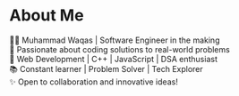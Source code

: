 # About Me
👨‍💻 Muhammad Waqas | Software Engineer in the making    
🌟 Passionate about coding solutions to real-world problems  
🎯 Web Development | C++ | JavaScript | DSA enthusiast  
📚 Constant learner | Problem Solver | Tech Explorer  
✨ Open to collaboration and innovative ideas!  





<!-- 
👋 **Hi, I’m Muhammad Waqas!**  
💻 **Software Engineer in the making, passionate about coding solutions to real-world problems.**  

🌐 **Tech Stack:**  
   - ⚡ **Web Development**  
   - 🖥️ **C++ & JavaScript**  
   - 📊 **Data Structures & Algorithms**  

📚 **Lifelong Learner | Problem Solver | Tech Enthusiast**  
🤝 **Open to collaboration and turning ideas into reality.**  
🚀 **Let’s connect and create something amazing!**
-->

<!--
## Hi there 👋
**m-waqas007/m-waqas007** is a ✨ _special_ ✨ repository because its `README.md` (this file) appears on your GitHub profile.

Here are some ideas to get you started:

- 🔭 I’m currently working on ...
- 🌱 I’m currently learning ...
- 👯 I’m looking to collaborate on ...
- 🤔 I’m looking for help with ...
- 💬 Ask me about ...
- 📫 How to reach me: ...
- 😄 Pronouns: ...
- ⚡ Fun fact: ...
-->
